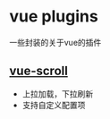 # vue plugins
一些封装的关于vue的插件

## [vue-scroll](https://github.com/windlany/vue-plugins/tree/master/vue-scroll)
- 上拉加载，下拉刷新
- 支持自定义配置项
